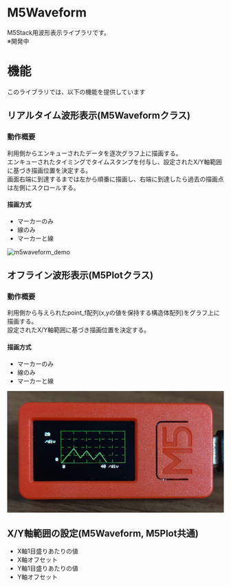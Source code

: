 # M5Waveform
M5Stack用波形表示ライブラリです。  
※開発中

# 機能
このライブラリでは、以下の機能を提供しています

## リアルタイム波形表示(M5Waveformクラス)
### 動作概要
利用側からエンキューされたデータを逐次グラフ上に描画する。  
エンキューされたタイミングでタイムスタンプを付与し、設定されたX/Y軸範囲に基づき描画位置を決定する。  
画面右端に到達するまでは左から順番に描画し、右端に到達したら過去の描画点は左側にスクロールする。  

#### 描画方式
- マーカーのみ
- 線のみ
- マーカーと線

![m5waveform_demo](https://github.com/gkmaro634/M5Waveform/assets/18242610/7c93cb7d-5b6f-47af-9e7b-40d45bf019c1)


## オフライン波形表示(M5Plotクラス)
### 動作概要
利用側から与えられたpoint_f配列(x,yの値を保持する構造体配列)をグラフ上に描画する。  
設定されたX/Y軸範囲に基づき描画位置を決定する。  

#### 描画方式
- マーカーのみ
- 線のみ
- マーカーと線

![](./images/m5stickcplus_1.jpg)


## X/Y軸範囲の設定(M5Waveform, M5Plot共通)
- X軸1目盛りあたりの値
- X軸オフセット
- Y軸1目盛りあたりの値
- Y軸オフセット

